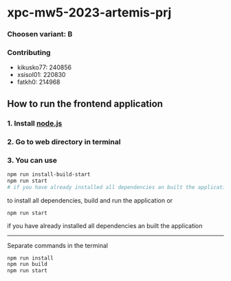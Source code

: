 # xpc-mw5-2023-artemis-prj

### Choosen variant: B

### Contributing
- kikusko77: 240856
- xsisol01: 220830
- fatkh0: 214968

## How to run the frontend application

### 1. Install [node.js](https://nodejs.org/en/download)
### 2. Go to web directory in terminal
### 3. You can use 
```bash
npm run install-build-start
npm run start
# if you have already installed all dependencies an built the application
```
to install all dependencies, build and run the application
or 
```basр
npm run start
```
if you have already installed all dependencies an built the application

<hr />

Separate commands in the terminal
```bash
npm run install
npm run build
npm run start
```
